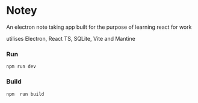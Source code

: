 # Notey

An electron note taking app built for the purpose of learning react for work

utilises Electron, React TS, SQLite, Vite and Mantine

### Run
`npm run dev`
### Build
`npm  run build`



